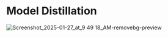 # Model Distillation

![Screenshot_2025-01-27_at_9 49 18_AM-removebg-preview](https://github.com/user-attachments/assets/0d484a2b-549c-465a-868b-7b4f6d94eba1)
